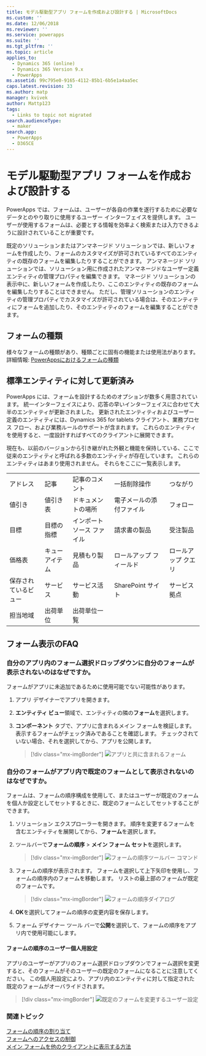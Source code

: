 ```yaml
---
title: モデル駆動型アプリ フォームを作成および設計する | MicrosoftDocs
ms.custom: ''
ms.date: 12/06/2018
ms.reviewer: ''
ms.service: powerapps
ms.suite: ''
ms.tgt_pltfrm: ''
ms.topic: article
applies_to:
  - Dynamics 365 (online)
  - Dynamics 365 Version 9.x
  - PowerApps
ms.assetid: 99c795e0-9165-4112-85b1-6b5e1a4aa5ec
caps.latest.revision: 33
ms.author: matp
manager: kvivek
author: Mattp123
tags:
  - Links to topic not migrated
search.audienceType:
  - maker
search.app:
  - PowerApps
  - D365CE
---
```

# <a name="create-and-design-model-driven-app-forms"></a>モデル駆動型アプリ フォームを作成および設計する 

PowerApps では、フォームは、ユーザーが各自の作業を遂行するために必要なデータとのやり取りに使用するユーザー インターフェイスを提供します。 ユーザーが使用するフォームは、必要とする情報を効率よく検索または入力できるように設計されていることが重要です。 

既定のソリューションまたはアンマネージド ソリューションでは、新しいフォームを作成したり、フォームのカスタマイズが許可されているすべてのエンティティの既存のフォームを編集したりすることができます。 アンマネージド ソリューションでは、ソリューション用に作成されたアンマネージドなユーザー定義エンティティの管理プロパティを編集できます。
マネージド ソリューションの表示中に、新しいフォームを作成したり、ここのエンティティの既存のフォームを編集したりすることはできません。 ただし、管理ソリューションのエンティティの管理プロパティでカスタマイズが許可されている場合は、そのエンティティにフォームを追加したり、そのエンティティのフォームを編集することができます。 
  

<a name="BKMK_TypesOfForms"></a> 
## <a name="type-of-forms"></a>フォームの種類
様々なフォームの種類があり、種類ごとに固有の機能または使用法があります。 詳細情報: [PowerAppsにおけるフォームの種類](types-forms.md)  

  
<a name="BKMK_FormDifferencesByEntity"></a>   
## <a name="updated-versus-classic-entities"></a>標準エンティティに対して更新済み  
PowerApps には、フォームを設計するためのオプションが数多く用意されています。 統一インターフェイスにより、応答の早いインターフェイスに合わせて大半のエンティティが更新されました。 更新されたエンティティおよびユーザー定義のエンティティには、Dynamics 365 for tablets クライアント、業務プロセス フロー、および業務ルールのサポートが含まれます。 これらのエンティティを使用すると、一度設計すればすべてのクライアントに展開できます。  
  
現在も、以前のバージョンから引き継がれた外観と機能を保持している、ここで従来のエンティティと呼ばれる多数のエンティティが存在しています。 これらのエンティティはあまり使用されません。 それらをここに一覧表示します。  
  
||||||  
|-|-|-|-|-|  
|アドレス|記事 |記事のコメント |一括削除操作 |つながり |  
|値引き |値引き表 |ドキュメントの場所 |電子メールの添付ファイル|フォロー|  
|目標 |目標の指標|インポート ソース ファイル |請求書の製品|受注製品 |  
|価格表 |キュー アイテム |見積もり製品|ロールアップ フィールド|ロールアップ クエリ|  
|保存されているビュー|サービス|サービス活動|SharePoint サイト|サービス拠点|  
|担当地域|出荷単位|出荷単位一覧|||  
  
## <a name="form-display-faq"></a>フォーム表示のFAQ

### <a name="why-is-my-form-not-visible-in-the-form-selector-drop-down-in-my-app"></a>自分のアプリ内のフォーム選択ドロップダウンに自分のフォームが表示されないのはなぜですか。
フォームがアプリに未追加であるために使用可能でない可能性があります。
1. アプリ デザイナーでアプリを開きます。
2. **エンティティ ビュー**領域で、エンティティの隣の**フォーム**を選択します。
3. **コンポーネント** タブで、アプリに含まれるメイン フォームを検証します。 表示するフォームがチェック済みであることを確認します。 チェックされていない場合、それを選択してから、アプリを公開します。

   > [!div class="mx-imgBorder"] 
   > ![](media/forms-included-in-app.png "アプリと共に含まれるフォーム")
   
### <a name="why-isnt-my-form-displayed-as-the-default-form-in-the-app"></a>自分のフォームがアプリ内で既定のフォームとして表示されないのはなぜですか。
フォームは、フォームの順序構成を使用して、またはユーザーが既定のフォームを個人か設定としてセットするときに、既定のフォームとしてセットすることができます。
1. ソリューション エクスプローラーを開きます。 順序を変更するフォームを含むエンティティを展開してから、**フォーム**を選択します。
2. ツールバーで**フォームの順序** > **メイン フォーム セット**を選択します。 

   > [!div class="mx-imgBorder"] 
   > ![](media/form-order-toolbar.png "フォームの順序ツールバー コマンド")
   
3. フォームの順序が表示されます。 フォームを選択して上下矢印を使用し、フォームの順序内のフォームを移動します。 リストの最上部のフォームが既定のフォームです。 

   > [!div class="mx-imgBorder"] 
   > ![](media/form-order-dialog.png "フォームの順序ダイアログ")
   
4. **OK**を選択してフォームの順序の変更内容を保存します。
5. フォーム デザイナー ツール バーで**公開**を選択して、フォームの順序をアプリ内で使用可能にします。
 
#### <a name="form-order-user-personalization-setting"></a>フォームの順序のユーザー個人用設定
アプリのユーザーがアプリのフォーム選択ドロップダウンでフォーム選択を変更すると、そのフォームがそのユーザーの既定のフォームになることに注意してください。 この個人用設定により、アプリ内のエンティティに対して指定された既定のフォームがオーバライドされます。

   > [!div class="mx-imgBorder"] 
   > ![](media/change-form-user-setting.png "既定のフォームを変更するユーザー設定")
   
### <a name="related-topics"></a>関連トピック  
    
[フォームの順序の割り当て](assign-form-order.md) <br />
[フォームへのアクセスの制御](control-access-forms.md) <br />
[メイン フォームを他のクライアントに表示する方法](main-form-presentations.md) <br />
